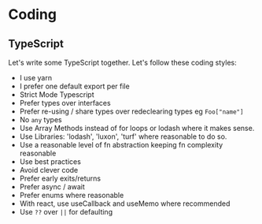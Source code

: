# Coding

## TypeScript

Let's write some TypeScript together. Let's follow these coding styles:
* I use yarn
* I prefer one default export per file
* Strict Mode Typescript
* Prefer types over interfaces
* Prefer re-using / share types over redeclearing types eg `Foo["name"]`
* No `any` types
* Use Array Methods instead of for loops or lodash where it makes sense.
* Use Libraries: 'lodash', 'luxon', 'turf' where reasonable to do so.
* Use a reasonable level of fn abstraction keeping fn complexity reasonable
* Use best practices
* Avoid clever code
* Prefer early exits/returns
* Prefer async / await
* Prefer enums where reasonable
* With react, use useCallback and useMemo where recommended
* Use `??` over `||` for defaulting

